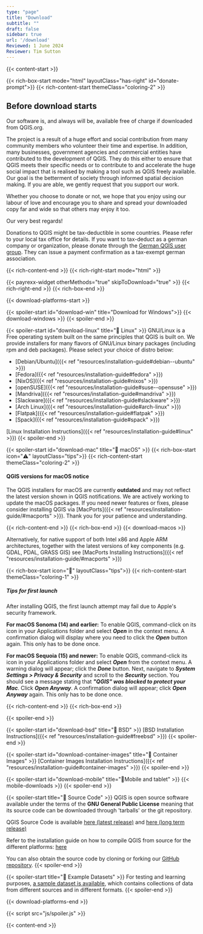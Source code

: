 ```yaml
---
type: "page"
title: "Download"
subtitle: ""
draft: false
sidebar: true
url: '/download'
Reviewed: 1 June 2024
Reviewer: Tim Sutton
---
```


{{< content-start  >}}

{{< rich-box-start mode="html" layoutClass="has-right" id="donate-prompt">}}
{{< rich-content-start themeClass="coloring-2" >}}
## Before download starts

Our software is, and always will be, available free of charge if downloaded from QGIS.org.

The project is a result of a huge effort and social contribution from many community members who volunteer their time and expertise. In addition, many businesses, government agencies and commercial entities have contributed to the development of QGIS. They do this either to ensure that QGIS meets their specific needs or to contribute to and accelerate the huge social impact that is realised by making a tool such as QGIS freely available. Our goal is the betterment of society through informed spatial decision making. If you are able, we gently request that you support our work.

Whether you choose to donate or not, we hope that you enjoy using our labour of love and encourage you to share and spread your downloaded copy far and wide so that others may enjoy it too.

Our very best regards!

Donations to QGIS might be tax-deductible in some countries. Please refer to your local tax office for details. If you want to tax-deduct as a german company or organization, please donate through the [German QGIS user group](https://qgis.de/doku.php/verein/spenden). They can issue a payment confirmation as a tax-exempt german association.

{{< rich-content-end >}}
{{< rich-right-start mode="html" >}}
<!-- {{< stripe-widget otherMethods="true" skipToDownload="true" >}} -->
{{< payrexx-widget otherMethods="true" skipToDownload="true" >}}
{{< rich-right-end >}}
{{< rich-box-end >}}


{{< download-platforms-start >}}

{{< spoiler-start id="download-win" title="Download for Windows">}}
{{< download-windows >}}
{{< spoiler-end >}}


{{< spoiler-start id="download-linux" title="🐧 Linux" >}}
GNU/Linux is a Free operating system built on the same principles that QGIS is built on.
We provide installers for many flavors of GNU/Linux binary packages (including rpm and deb packages). Please select your choice of distro below:

- [Debian/Ubuntu]({{< ref "resources/installation-guide#debian--ubuntu" >}})
- [Fedora]({{< ref "resources/installation-guide#fedora" >}})
- [NixOS]({{< ref "resources/installation-guide#nixos" >}})
- [openSUSE]({{< ref "resources/installation-guide#suse--opensuse" >}})
- [Mandriva]({{< ref "resources/installation-guide#mandriva" >}})
- [Slackware]({{< ref "resources/installation-guide#slackware" >}})
- [Arch Linux]({{< ref "resources/installation-guide#arch-linux" >}})
- [Flatpak]({{< ref "resources/installation-guide#flatpak" >}})
- [Spack]({{< ref "resources/installation-guide#spack" >}})

[Linux Installation Instructions]({{< ref "resources/installation-guide#linux" >}})
{{< spoiler-end >}}


{{< spoiler-start id="download-mac" title="🍏 macOS" >}}
{{< rich-box-start icon="⚠️" layoutClass="tips">}}
{{< rich-content-start themeClass="coloring-2" >}}
#### QGIS versions for macOS notice
The QGIS installers for macOS are currently **outdated** and may not reflect the latest version shown in QGIS notifications. We are actively working to update the macOS packages. If you need newer features or fixes, please consider installing QGIS via [MacPorts]({{< ref "resources/installation-guide/#macports" >}}). Thank you for your patience and understanding.

{{< rich-content-end >}}
{{< rich-box-end >}}
{{< download-macos >}}

Alternatively, for native support of both Intel x86 and Apple ARM architectures, together with the latest versions of key components (e.g. GDAL, PDAL, GRASS GIS) see [MacPorts Installing Instructions]({{< ref "resources/installation-guide/#macports" >}})

{{< rich-box-start icon="💁" layoutClass="tips">}}
{{< rich-content-start themeClass="coloring-1" >}}

##### Tips for first launch
After installing QGIS, the first launch attempt may fail due to Apple's security framework. 

**For macOS Sonoma (14) and earlier:** To enable QGIS, command-click on its icon in your Applications folder and select ***Open*** in the context menu. A confirmation dialog will display where you need to click the ***Open*** button again. This only has to be done once.

**For macOS Sequoia (15) and newer:** To enable QGIS, command-click its icon in your Applications folder and select ***Open*** from the context menu. A warning dialog will appear; click the ***Done*** button. Next, navigate to ***System Settings > Privacy & Security*** and scroll to the ***Security*** section. You should see a message stating that ***"QGIS" was blocked to protect your Mac***. Click ***Open Anyway***. A confirmation dialog will appear; click ***Open Anyway*** again. This only has to be done once.

{{< rich-content-end >}}
{{< rich-box-end >}}

{{< spoiler-end >}}


{{< spoiler-start id="download-bsd" title="👿 BSD" >}}
[BSD Installation Instructions]({{< ref "resources/installation-guide#freebsd" >}})
{{< spoiler-end >}}

{{< spoiler-start id="download-container-images" title="🐳 Container Images" >}}
[Container Images Installation Instructions]({{< ref "resources/installation-guide#container-images" >}})
{{< spoiler-end >}}


{{< spoiler-start id="download-mobile" title="📱Mobile and tablet" >}}
{{< mobile-downloads >}}
{{< spoiler-end >}}


{{< spoiler-start title="📃 Source Code" >}}
QGIS is open source software available under the terms of the <b>GNU General Public License</b> meaning that its source code can be downloaded through 'tarballs' or the git repository.

QGIS Source Code is available <a href="/downloads/qgis-latest.tar.bz2">here (latest release)</a> and <a href="/downloads/qgis-latest-ltr.tar.bz2">here (long term release)</a>

Refer to the installation guide on how to compile QGIS from source for the different platforms: [here](https://github.com/qgis/QGIS/blob/master/INSTALL.md)

You can also obtain the source code by cloning or forking our <a href="https://github.com/qgis/QGIS">GitHub repository</a>.
{{< spoiler-end >}}


{{< spoiler-start title="🗾 Example Datasets" >}}
For testing and learning purposes, [a sample dataset is available](https://docs.qgis.org/latest/en/docs/user_manual/introduction/getting_started.html#downloading-sample-data), which contains collections of data from different sources and in different formats.
{{< spoiler-end >}}


{{< download-platforms-end >}}

{{< script src="js/spoiler.js" >}}

{{< content-end >}}

